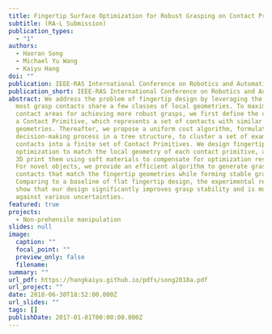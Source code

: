 ```yaml
---
title: Fingertip Surface Optimization for Robust Grasping on Contact Primitives
subtitle: (RA-L Submission)
publication_types:
  - "1"
authors:
  - Haoran Song
  - Michael Yu Wang
  - Kaiyu Hang
doi: ""
publication: IEEE-RAS International Conference on Robotics and Automation (ICRA)
publication_short: IEEE-RAS International Conference on Robotics and Automation (ICRA)
abstract: We address the problem of fingertip design by leveraging the fact that
  most grasp contacts share a few classes of local geometries. To maximize the
  contact areas for achieving more robust grasps, we first define the concept of
  a Contact Primitive, which represents a set of contacts with similar local
  geometries. Thereafter, we propose a uniform cost algorithm, formulated as a
  decision-making process in a tree structure, to cluster a set of example grasp
  contacts into a finite set of Contact Primitives. We design fingertips by
  optimization to match the local geometry of each contact primitive, and then
  3D print them using soft materials to compensate for optimization residuals.
  For novel objects, we provide an efficient algorithm to generate grasp
  contacts that match the fingertip geometries while forming stable grasps.
  Comparing to a baseline of flat fingertip design, the experimental results
  show that our design significantly improves grasp stability and is more robust
  against various uncertainties.
featured: true
projects:
  - Non-prehensile manipulation
slides: null
image:
  caption: ""
  focal_point: ""
  preview_only: false
  filename: 
summary: ""
url_pdf: https://hangkaiyu.github.io/pdfs/song2018a.pdf
url_project: ""
date: 2018-06-30T18:52:00.000Z
url_slides: ""
tags: []
publishDate: 2017-01-01T00:00:00.000Z
---
```




